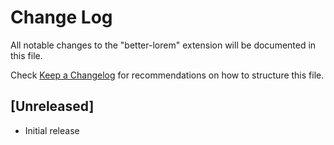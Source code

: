 # Change Log

All notable changes to the "better-lorem" extension will be documented in this file.

Check [Keep a Changelog](http://keepachangelog.com/) for recommendations on how to structure this file.

## [Unreleased]

- Initial release
